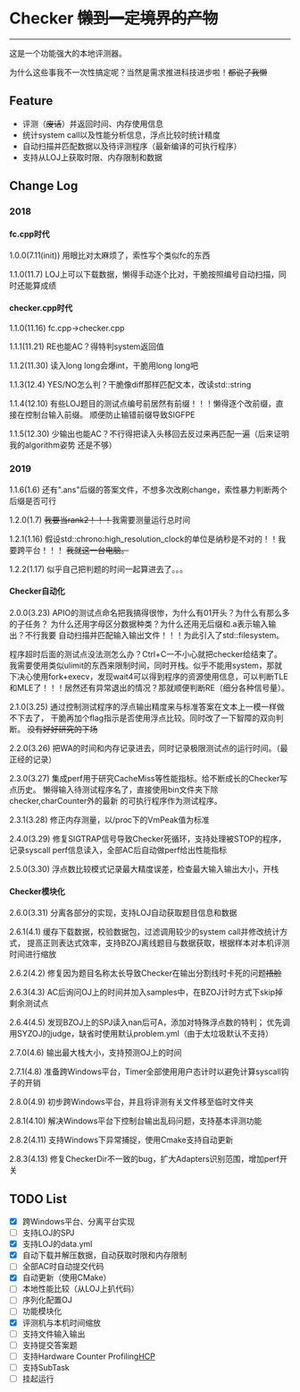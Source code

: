 # Checker ~~懒到一定境界的产物~~
-------------------
这是一个功能强大的本地评测器。

为什么这些事我不一次性搞定呢？当然是需求推进科技进步啦！~~都说了我懒~~

## Feature

- 评测（~~废话~~）并返回时间、内存使用信息
- 统计system call以及性能分析信息，浮点比较时统计精度
- 自动扫描并匹配数据以及待评测程序（最新编译的可执行程序）
- 支持从LOJ上获取时限、内存限制和数据

## Change Log
### 2018

#### fc.cpp时代

1.0.0(7.11(init)) 用眼比对太麻烦了，索性写个类似fc的东西

1.1.0(11.7)
LOJ上可以下载数据，懒得手动逐个比对，干脆按照编号自动扫描，同时还能算成绩

#### checker.cpp时代

1.1.0(11.16) fc.cpp->checker.cpp

1.1.1(11.21) RE也能AC？得特判system返回值

1.1.2(11.30) 读入long long会爆int，干脆用long long吧

1.1.3(12.4)
YES/NO怎么判？干脆像diff那样匹配文本，改读std::string

1.1.4(12.10)
有些LOJ题目的测试点编号前居然有前缀！！！懒得逐个改前缀，直接在控制台输入前缀。
顺便防止输错前缀导致SIGFPE

1.1.5(12.30)
少输出也能AC？不行得把读入头移回去反过来再匹配一遍（后来证明我的algorithm姿势
还是不够）

### 2019

1.1.6(1.6)
还有".ans"后缀的答案文件，不想多次改刷change，索性暴力判断两个后缀是否可行

1.2.0(1.7) ~~我要当rank2！！！~~我需要测量运行总时间

1.2.1(1.16)
假设std::chrono:high_resolution_clock的单位是纳秒是不对的！！我要跨平台！！！
~~我就这一台电脑。~~

1.2.2(1.17) 似乎自己把判题的时间一起算进去了。。。

#### Checker自动化

2.0.0(3.23)
APIO的测试点命名把我搞得很惨，为什么有01开头？为什么有那么多的子任务？
为什么还用字母区分数据种类？为什么还用无后缀和.a表示输入输出？不行我要
自动扫描并匹配输入输出文件！！！为此引入了std::filesystem。

程序超时后面的测试点没法测怎么办？Ctrl+C一不小心就把checker给结束了。
我需要使用类似ulimit的东西来限制时间，同时开栈。似乎不能用system，那就
下决心使用fork+execv，发现wait4可以得到程序的资源使用信息，可以判断TLE
和MLE了！！！居然还有异常退出的情况？那就顺便判断RE（细分各种信号量）。

2.1.0(3.25)
通过控制测试程序的浮点输出精度来与标准答案在文本上一模一样做不下去了，
干脆再加个flag指示是否使用浮点比较。同时改了一下智障的双向判断。
~~没有好好研究<algorithm>的下场~~

2.2.0(3.26)
把WA的时间和内存记录进去，同时记录极限测试点的运行时间。（最正经的记录）

2.3.0(3.27)
集成perf用于研究CacheMiss等性能指标。给不断成长的Checker写点历史。
懒得输入待测试程序名了，直接使用bin文件夹下除checker,charCounter外的最新
的可执行程序作为测试程序。

2.3.1(3.28)
修正内存测量，以/proc下的VmPeak值为标准

2.4.0(3.29)
修复SIGTRAP信号导致Checker死循环，支持处理被STOP的程序，记录syscall
perf信息读入，全部AC后自动做perf给出性能指标

2.5.0(3.30)
浮点数比较模式记录最大精度误差，检查最大输入输出大小，开栈

#### Checker模块化

2.6.0(3.31)
分离各部分的实现，支持LOJ自动获取题目信息和数据

2.6.1(4.1)
缓存下载数据，校验数据包，过滤调用较少的system call并修改统计方式，
提高正则表达式效率，支持BZOJ离线题目与数据获取，根据样本对本机评测时间进行缩放

2.6.2(4.2)
修复因为题目名称太长导致Checker在输出分割线时卡死的问题~~捂脸~~

2.6.3(4.3)
AC后询问OJ上的时间并加入samples中，在BZOJ计时方式下skip掉剩余测试点

2.6.4(4.5)
发现BZOJ上的SPJ读入nan后可A，添加对特殊浮点数的特判；
优先调用SYZOJ的judge，缺省时使用默认problem.yml（由于太垃圾默认不支持）

2.7.0(4.6)
输出最大栈大小，支持预测OJ上的时间

2.7.1(4.8)
准备跨Windows平台，Timer全部使用用户态计时以避免计算syscall钩子的开销

2.8.0(4.9)
初步跨Windows平台，并且将评测有关文件移至临时文件夹

2.8.1(4.10)
解决Windows平台下控制台输出乱码问题，支持基本评测功能

2.8.2(4.11)
支持Windows下异常捕捉，使用Cmake支持自动更新

2.8.3(4.13)
修复CheckerDir不一致的bug，扩大Adapters识别范围，增加perf开关

## TODO List

- [x] 跨Windows平台、分离平台实现
- [ ] 支持LOJ的SPJ
- [x] 支持LOJ的data.yml
- [x] 自动下载并解压数据，自动获取时限和内存限制
- [ ] 全部AC时自动提交代码
- [x] 自动更新（使用CMake）
- [ ] 本地性能比较（从LOJ上扒代码）
- [ ] 序列化配置OJ
- [ ] 功能模块化
- [x] 评测机与本机时间缩放
- [ ] 支持文件输入输出
- [ ] 支持提交答案题
- [ ] 支持Hardware Counter Profiling[HCP](https://docs.microsoft.com/en-us/windows/desktop/api/_hcp/)
- [ ] 支持SubTask
- [ ] 挂起运行
